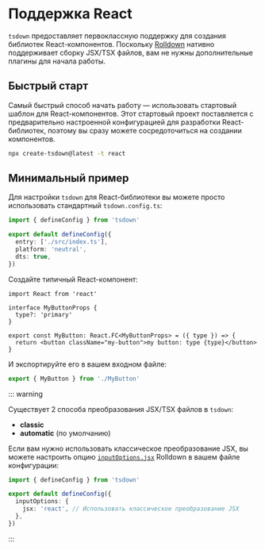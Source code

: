 # Поддержка React

`tsdown` предоставляет первоклассную поддержку для создания библиотек React-компонентов. Поскольку [Rolldown](https://rolldown.rs/) нативно поддерживает сборку JSX/TSX файлов, вам не нужны дополнительные плагины для начала работы.

## Быстрый старт

Самый быстрый способ начать работу — использовать стартовый шаблон для React-компонентов. Этот стартовый проект поставляется с предварительно настроенной конфигурацией для разработки React-библиотек, поэтому вы сразу можете сосредоточиться на создании компонентов.

```bash
npx create-tsdown@latest -t react
```

## Минимальный пример

Для настройки `tsdown` для React-библиотеки вы можете просто использовать стандартный `tsdown.config.ts`:

```ts [tsdown.config.ts]
import { defineConfig } from 'tsdown'

export default defineConfig({
  entry: ['./src/index.ts'],
  platform: 'neutral',
  dts: true,
})
```

Создайте типичный React-компонент:

```tsx [MyButton.tsx]
import React from 'react'

interface MyButtonProps {
  type?: 'primary'
}

export const MyButton: React.FC<MyButtonProps> = ({ type }) => {
  return <button className="my-button">my button: type {type}</button>
}
```

И экспортируйте его в вашем входном файле:

```ts [index.ts]
export { MyButton } from './MyButton'
```

::: warning

Существует 2 способа преобразования JSX/TSX файлов в `tsdown`:

- **classic**
- **automatic** (по умолчанию)

Если вам нужно использовать классическое преобразование JSX, вы можете настроить опцию [`inputOptions.jsx`](https://rolldown.rs/reference/config-options#jsx) Rolldown в вашем файле конфигурации:

```ts [tsdown.config.ts]
import { defineConfig } from 'tsdown'

export default defineConfig({
  inputOptions: {
    jsx: 'react', // Использовать классическое преобразование JSX
  },
})
```

:::

